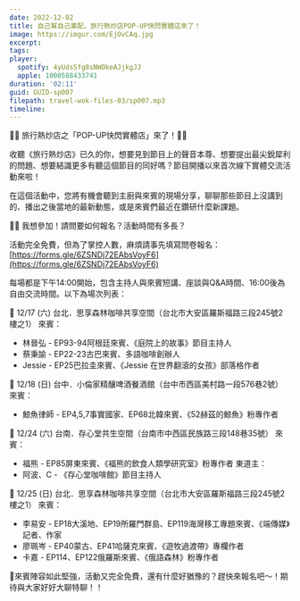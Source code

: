```yaml
---
date: 2022-12-02
title: 自己幫自己業配，旅行熱炒店POP-UP快閃實體店來了！
image: https://imgur.com/EjOvCAq.jpg
excerpt:
tags:
player:
  spotify: 4yUdsSfg8sNWOkeAJjkgJJ
  apple: 1000588433741
duration: '02:11'
guid: GUID-sp007
filepath: travel-wok-files-03/sp007.mp3
timeline:
---
```

🎊🎊 旅行熱炒店之「POP-UP快閃實體店」來了！🎊🎊

收聽《旅行熱炒店》已久的你，想要見到節目上的聲音本尊、想要提出最尖銳犀利的問題、想要結識更多有聽這個節目的同好嗎？節目開播以來首次線下實體交流活動來啦！

在這個活動中，您將有機會聽到主廚與來賓的現場分享，聊聊那些節目上沒講到的、播出之後當地的最新動態，或是來賓們最近在鑽研什麼新課題。

🙋‍♀️ 我想參加！請問要如何報名？活動時間有多長？

活動完全免費，但為了掌控人數，麻煩請事先填寫問卷報名： [https://forms.gle/6ZSNDj72EAbsVoyF6](https://forms.gle/6ZSNDj72EAbsVoyF6)

每場都是下午14:00開始，包含主持人與來賓短講、座談與Q&A時間、16:00後為自由交流時間。以下為場次列表：

🏢 12/17 (六) 台北．思享森林咖啡共享空間（台北市大安區羅斯福路三段245號2樓之1）
來賓：
- 林晉弘 - EP93-94阿根廷來賓、《庭院上的故事》節目主持人
- 蔡秉諭 - EP22-23古巴來賓、多語咖啡創辦人
- Jessie - EP25巴拉圭來賓、《Jessie 在世界翻滾的女孩》部落格作者

🥮 12/18 (日) 台中．小倫家精釀啤酒餐酒館（台中市西區美村路一段576巷2號）
來賓：
- 鯨魚律師 - EP4,5,7事實國家、EP68北韓來賓、《52赫茲的鯨魚》粉專作者

🍲 12/24 (六) 台南．存心堂共生空間（台南市中西區民族路三段148巷35號）
來賓：
- 福熊 - EP85屏東來賓、《福熊的飲食人類學研究室》粉專作者
東道主：
- 阿波、C - 《存心堂咖啡館》節目主持人

🏢 12/25 (日) 台北．思享森林咖啡共享空間（台北市大安區羅斯福路三段245號2樓之1）
來賓：
- 李易安 - EP18大溪地、EP19所羅門群島、EP119海灣移工專題來賓、《端傳媒》記者、作家
- 廖珮岑 - EP40蒙古、EP41哈薩克來賓、《遊牧過渡帶》專欄作者
- 卡嘉 - EP114、EP122俄羅斯來賓、《俄語森林》粉專作者

🏃來賓陣容如此堅強，活動又完全免費，還有什麼好猶豫的？趕快來報名吧～！期待與大家好好大聊特聊！！